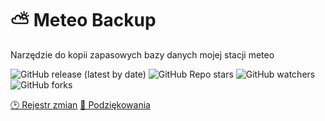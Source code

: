 # ⛅ Meteo Backup

Narzędzie do kopii zapasowych bazy danych mojej stacji meteo

![GitHub release (latest by date)](https://img.shields.io/github/v/release/bartekl1/meteo-backup?style=flat-square)
![GitHub Repo stars](https://img.shields.io/github/stars/bartekl1/meteo-backup?style=flat-square)
![GitHub watchers](https://img.shields.io/github/watchers/bartekl1/meteo-backup?style=flat-square)
![GitHub forks](https://img.shields.io/github/forks/bartekl1/meteo-backup?style=flat-square)

<!-- [📖 Dokumentacja](https://github.com/bartekl1/meteo-backup/wiki) -->
[🕑 Rejestr zmian](CHANGELOG_PL.md)
[🎁 Podziękowania](ACKNOWLEDGEMENTS_PL.md)
